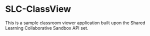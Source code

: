 SLC-ClassView
=============

This is a sample classroom viewer application built upon the Shared Learning Collaborative Sandbox API set.